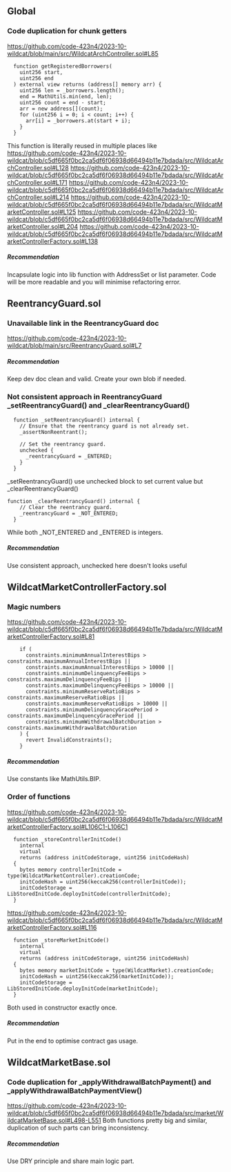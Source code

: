 ## Global
### Code duplication for chunk getters 
https://github.com/code-423n4/2023-10-wildcat/blob/main/src/WildcatArchController.sol#L85
```
  function getRegisteredBorrowers(
    uint256 start,
    uint256 end
  ) external view returns (address[] memory arr) {
    uint256 len = _borrowers.length();
    end = MathUtils.min(end, len);
    uint256 count = end - start;
    arr = new address[](count);
    for (uint256 i = 0; i < count; i++) {
      arr[i] = _borrowers.at(start + i);
    }
  }
```
This function is literally reused in multiple places like 
https://github.com/code-423n4/2023-10-wildcat/blob/c5df665f0bc2ca5df6f06938d66494b11e7bdada/src/WildcatArchController.sol#L128
https://github.com/code-423n4/2023-10-wildcat/blob/c5df665f0bc2ca5df6f06938d66494b11e7bdada/src/WildcatArchController.sol#L171
https://github.com/code-423n4/2023-10-wildcat/blob/c5df665f0bc2ca5df6f06938d66494b11e7bdada/src/WildcatArchController.sol#L214
https://github.com/code-423n4/2023-10-wildcat/blob/c5df665f0bc2ca5df6f06938d66494b11e7bdada/src/WildcatMarketController.sol#L125
https://github.com/code-423n4/2023-10-wildcat/blob/c5df665f0bc2ca5df6f06938d66494b11e7bdada/src/WildcatMarketController.sol#L204
https://github.com/code-423n4/2023-10-wildcat/blob/c5df665f0bc2ca5df6f06938d66494b11e7bdada/src/WildcatMarketControllerFactory.sol#L138

##### Recommendation 
Incapsulate logic into lib function with AddressSet or list parameter. Code will be more readable and you will minimise refactoring error.

## ReentrancyGuard.sol
### Unavailable link in the ReentrancyGuard doc
https://github.com/code-423n4/2023-10-wildcat/blob/main/src/ReentrancyGuard.sol#L7
##### Recommendation 
Keep dev doc clean and valid. Create your own blob if needed.

### Not consistent approach in ReentrancyGuard _setReentrancyGuard() and _clearReentrancyGuard()
```
  function _setReentrancyGuard() internal {
    // Ensure that the reentrancy guard is not already set.
    _assertNonReentrant();

    // Set the reentrancy guard.
    unchecked {
      _reentrancyGuard = _ENTERED;
    }
  }
```
_setReentrancyGuard() use unchecked block to set current value but _clearReentrancyGuard()

```
function _clearReentrancyGuard() internal {
    // Clear the reentrancy guard.
    _reentrancyGuard = _NOT_ENTERED;
  }
```
While both _NOT_ENTERED and _ENTERED is integers.
##### Recommendation 
Use consistent approach, unchecked here doesn't looks useful

## WildcatMarketControllerFactory.sol
### Magic numbers
https://github.com/code-423n4/2023-10-wildcat/blob/c5df665f0bc2ca5df6f06938d66494b11e7bdada/src/WildcatMarketControllerFactory.sol#L81
```
    if (
      constraints.minimumAnnualInterestBips > constraints.maximumAnnualInterestBips ||
      constraints.maximumAnnualInterestBips > 10000 ||
      constraints.minimumDelinquencyFeeBips > constraints.maximumDelinquencyFeeBips ||
      constraints.maximumDelinquencyFeeBips > 10000 ||
      constraints.minimumReserveRatioBips > constraints.maximumReserveRatioBips ||
      constraints.maximumReserveRatioBips > 10000 ||
      constraints.minimumDelinquencyGracePeriod > constraints.maximumDelinquencyGracePeriod ||
      constraints.minimumWithdrawalBatchDuration > constraints.maximumWithdrawalBatchDuration
    ) {
      revert InvalidConstraints();
    }
```
##### Recommendation 
Use constants like MathUtils.BIP.

### Order of functions
https://github.com/code-423n4/2023-10-wildcat/blob/c5df665f0bc2ca5df6f06938d66494b11e7bdada/src/WildcatMarketControllerFactory.sol#L106C1-L106C1
```
  function _storeControllerInitCode()
    internal
    virtual
    returns (address initCodeStorage, uint256 initCodeHash)
  {
    bytes memory controllerInitCode = type(WildcatMarketController).creationCode;
    initCodeHash = uint256(keccak256(controllerInitCode));
    initCodeStorage = LibStoredInitCode.deployInitCode(controllerInitCode);
  }
```
https://github.com/code-423n4/2023-10-wildcat/blob/c5df665f0bc2ca5df6f06938d66494b11e7bdada/src/WildcatMarketControllerFactory.sol#L116
```
  function _storeMarketInitCode()
    internal
    virtual
    returns (address initCodeStorage, uint256 initCodeHash)
  {
    bytes memory marketInitCode = type(WildcatMarket).creationCode;
    initCodeHash = uint256(keccak256(marketInitCode));
    initCodeStorage = LibStoredInitCode.deployInitCode(marketInitCode);
  }
```

Both used in constructor exactly once.

##### Recommendation 
Put in the end to optimise contract gas usage.

## WildcatMarketBase.sol
### Code duplication for _applyWithdrawalBatchPayment() and _applyWithdrawalBatchPaymentView()
https://github.com/code-423n4/2023-10-wildcat/blob/c5df665f0bc2ca5df6f06938d66494b11e7bdada/src/market/WildcatMarketBase.sol#L498-L551
Both functions pretty big and similar, duplication of such parts can bring inconsistency.
##### Recommendation 
Use DRY principle and share main logic part.
